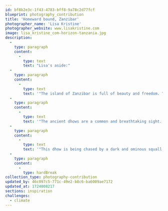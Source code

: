 ```yaml
---
id: bf8b2e3c-1f43-4783-bff8-9a78c2d77fcf
blueprint: photography_contribution
title: 'Homeward bound, Zanzibar'
photographer_name: 'Lisa Kristine'
photographer_website: www.lisakristine.com
image: lisa_kristine_com-horizon-tanzania.jpg
description:
  -
    type: paragraph
    content:
      -
        type: text
        text: "Lisa's aside:"
  -
    type: paragraph
    content:
      -
        type: text
        text: '"The island of Zanzibar is full of beauty and freedom. The tiny, idyllic haven boasts faraway beaches, old romantic architecture, and tropical skies casting ever-changing shadows on the rich sea.'
  -
    type: paragraph
    content:
      -
        type: text
        text: '"The ancient dhows are a common and breathtaking sight. They glide by, sails full of humid, strong wind, carrying people to their destinations. They are the revered vessels of fisherman and the vehicle for the carefree sea-goer. But mostly, in their old and earthy character, the dhow contains a mystical quality which sets them apart from other sail boats.'
  -
    type: paragraph
    content:
      -
        type: text
        text: '"This dhow is being chased by a dark and ominous squall. The rich ocean and brooding sky makes a memorable backdrop for the hand crafted vessel."'
  -
    type: paragraph
    content:
      -
        type: hardBreak
collection_type: photography-contribution
updated_by: 46c097c5-771c-49e2-b8c6-ba6009ae7172
updated_at: 1724008217
sections: inspiration
challenges:
  - climate
---
```

